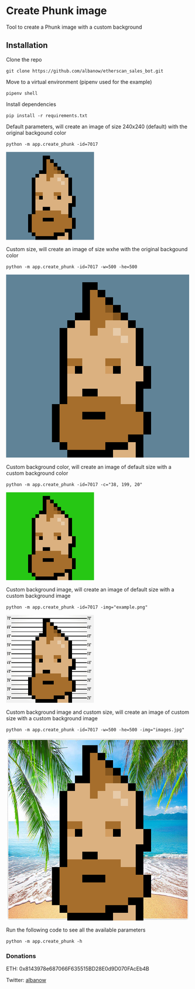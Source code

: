 
# Create Phunk image

Tool to create a Phunk image with a custom background

## Installation
Clone the repo
```
git clone https://github.com/albanow/etherscan_sales_bot.git
```
Move to a virtual environment (pipenv used for the example)
```
pipenv shell
```

Install dependencies
```
pip install -r requirements.txt
```
Default parameters, will create an image of size 240x240 (default) with the original backgound color
```
python -m app.create_phunk -id=7017
```
![phunk org](https://raw.githubusercontent.com/albanow/phunk-images/main/Phunk_7017.png)

Custom size, will create an image of size wxhe with the original backgound color
```
python -m app.create_phunk -id=7017 -w=500 -he=500
```
![phunk bigger](https://raw.githubusercontent.com/albanow/phunk-images/main/Phunk_7017_500x500.png)

Custom background color, will create an image of default size with a custom background color
```
python -m app.create_phunk -id=7017 -c="38, 199, 20"
```
![phunk color](https://raw.githubusercontent.com/albanow/phunk-images/main/Phunk_7017_green.png)

Custom background image, will create an image of default size with a custom background image
```
python -m app.create_phunk -id=7017 -img="example.png"
```
![phunk image](https://raw.githubusercontent.com/albanow/phunk-images/main/Phunk_7017_image.png)

Custom background image and custom size, will create an image of custom size with a custom background image
```
python -m app.create_phunk -id=7017 -w=500 -he=500 -img="images.jpg"
```
![phunk beach](https://raw.githubusercontent.com/albanow/phunk-images/main/Phunk_7017_beach.png)

Run the following code to see all the available parameters
```
python -m app.create_phunk -h
```

### Donations
ETH: 0x8143978e687066F635515BD28E0d9D070FAcEb4B


Twitter: [albanow](https://twitter.com/albanow10)